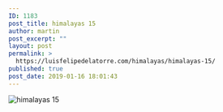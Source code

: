 ```yaml
---
ID: 1183
post_title: himalayas 15
author: martin
post_excerpt: ""
layout: post
permalink: >
  https://luisfelipedelatorre.com/himalayas/himalayas-15/
published: true
post_date: 2019-01-16 18:01:43
---
```

<p><img src="https://luisfelipedelatorre.com/wp-content/uploads/2019/01/himalayas-15-1024x723.jpg" alt="himalayas 15"/></p>